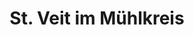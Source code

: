 ---
title: St. Veit im Mühlkreis
url: /st-veit-im-muehlkreis/
latitude: 48.468
longitude: 14.163
---